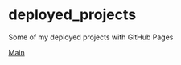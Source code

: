 # deployed_projects

Some of my deployed projects with GitHub Pages

[Main](https://b-lukaszuk.github.io/deployed_projects/)

